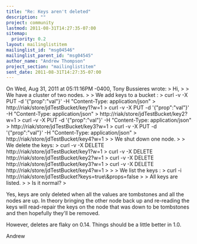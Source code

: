 ```yaml
---
title: "Re: Keys aren't deleted"
description: ""
project: community
lastmod: 2011-08-31T14:27:35-07:00
sitemap:
  priority: 0.2
layout: mailinglistitem
mailinglist_id: "msg04546"
mailinglist_parent_id: "msg04545"
author_name: "Andrew Thompson"
project_section: "mailinglistitem"
sent_date: 2011-08-31T14:27:35-07:00
---
```



On Wed, Aug 31, 2011 at 05:11:16PM -0400, Tony Bussieres wrote:
&gt; Hi,
&gt; 
&gt; We have a cluster of two nodes.
&gt; 
&gt; We add keys to a bucket :
&gt; curl -v -X PUT -d '{"prop":"val"}' -H "Content-Type: application/json"
&gt; http://riak/store/jdTestBucket/key1?w=1
&gt; curl -v -X PUT -d '{"prop":"val"}' -H "Content-Type: application/json"
&gt; http://riak/store/jdTestBucket/key2?w=1
&gt; curl -v -X PUT -d '{"prop":"val"}' -H "Content-Type: application/json"
&gt; http://riak/store/jdTestBucket/key3?w=1
&gt; curl -v -X PUT -d '{"prop":"val"}' -H "Content-Type: application/json"
&gt; http://riak/store/jdTestBucket/key4?w=1
&gt; 
&gt; We shut down one node.
&gt; 
&gt; We delete the keys:
&gt; curl -v -X DELETE http://riak/store/jdTestBucket/key1?w=1
&gt; curl -v -X DELETE http://riak/store/jdTestBucket/key2?w=1
&gt; curl -v -X DELETE http://riak/store/jdTestBucket/key3?w=1
&gt; curl -v -X DELETE http://riak/store/jdTestBucket/key4?w=1
&gt; 
&gt; 
&gt; We list the keys :
&gt; curl -i http://riak/store/jdTestBucket?keys=true\\&props=false
&gt; 
&gt; All keys are listed.
&gt; 
&gt; Is it normal?
&gt; 

Yes, keys are only deleted when all the values are tombstones and all
the nodes are up. In theory bringing the other node back up and
re-reading the keys will read-repair the keys on the node that was down
to be tombstones and then hopefully they'll be removed.

However, deletes are flaky on 0.14. Things should be a little better in
1.0.

Andrew

